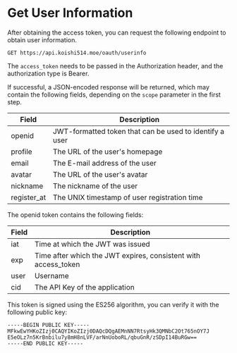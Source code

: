 # Get User Information

After obtaining the access token, you can request the following endpoint to obtain user information.

`GET https://api.koishi514.moe/oauth/userinfo`

The `access_token` needs to be passed in the Authorization header, and the authorization type is Bearer.

If successful, a JSON-encoded response will be returned, which may contain the following fields, depending on the `scope` parameter in the first step. 

| Field | Description |
| ----- | ----------- |
| openid | JWT-formatted token that can be used to identify a user |
| profile | The URL of the user's homepage |
| email | The E-mail address of the user |
| avatar | The URL of the user's avatar |
| nickname | The nickname of the user |
| register\_at | The UNIX timestamp of user registration time |

The openid token contains the following fields:

| Field | Description |
| ----- | ----------- |
| iat | Time at which the JWT was issued |
| exp | Time after which the JWT expires, consistent with access\_token |
| user | Username |
| cid | The API Key of the application |

This token is signed using the ES256 algorithm, you can verify it with the following public key:

```
-----BEGIN PUBLIC KEY-----
MFkwEwYHKoZIzj0CAQYIKoZIzj0DAQcDQgAEMnNN7RtsyHk3QMNbC2Ot765nOY7J
E5eOLz7n5KrBnbilu7y8mH8nLVF/arNnUoboRL/qbuGnR/zSDpI14BuRGw==
-----END PUBLIC KEY-----
```

